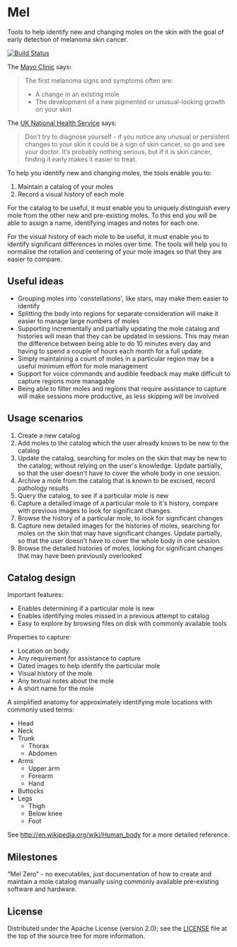 Mel
===

Tools to help identify new and changing moles on the skin with the goal of early detection of melanoma skin cancer.

[![Build Status](https://travis-ci.org/aevri/mel.svg)](https://travis-ci.org/aevri/mel)

The [Mayo Clinic](1) says:
> The first melanoma signs and symptoms often are:
>
> - A change in an existing mole
> - The development of a new pigmented or unusual-looking growth on your skin

The [UK National Health Service][2] says:
> Don’t try to diagnose yourself - if you notice any unusual or persistent 
changes to your skin it could be a sign of skin cancer, so go and see your 
doctor. It’s probably nothing serious, but if it is skin cancer, finding it early 
makes it easier to treat.

To help you identify new and changing moles, the tools enable you to:

1. Maintain a catalog of your moles
2. Record a visual history of each mole

For the catalog to be useful, it must enable you to uniquely distinguish every mole from the other new and pre-existing moles. To this end you will be able to assign a name, identifying images and notes for each one.

For the visual history of each mole to be useful, it must enable you to identify significant differences in moles over time. The tools will help you to normalise the rotation and centering of your mole images so that they are easier to compare.

[1]: http://www.mayoclinic.org/diseases-conditions/melanoma/basics/symptoms/con-20026009
[2]: http://www.nhs.uk/be-clear-on-cancer/assets/BeClearOnCancer_skincancer_leaflet.pdf

Useful ideas
------------

- Grouping moles into 'constellations', like stars, may make them easier to identify
- Splitting the body into regions for separate consideration will make it easier to manage large numbers of moles
- Supporting incrementally and partially updating the mole catalog and histories will mean that they can be updated in sessions. This may mean the difference between being able to do 10 minutes every day and having to spend a couple of hours each month for a full update.
- Simply maintaining a count of moles in a particular region may be a useful minimum effort for mole management
- Support for voice commands and audible feedback may make difficult to capture regions more managable
- Being able to filter moles and regions that require assistance to capture will make sessions more productive, as less skipping will be involved

Usage scenarios
---------------

1. Create a new catalog
2. Add moles to the catalog which the user already knows to be new to the catalog
3. Update the catalog, searching for moles on the skin that may be new to the catalog; without relying on the user's knowledge. Update partially, so that the user doesn't have to cover the whole body in one session.
4. Archive a mole from the catalog that is known to be excised, record pathology results
5. Query the catalog, to see if a particular mole is new
6. Capture a detailed image of a particular mole to it's history, compare with previous images to look for significant changes.
7. Browse the history of a particular mole, to look for significant changes
8. Capture new detailed images for the histories of moles, searching for moles on the skin that may have significant changes. Update partially, so that the user doesn't have to cover the whole body in one session.
9. Browse the detailed histories of moles, looking for significant changes that may have been previously overlooked

Catalog design
--------------

Important features:

- Enables determining if a particular mole is new
- Enables identifying moles missed in a previous attempt to catalog
- Easy to explore by browsing files on disk with commonly available tools

Properties to capture:

- Location on body
- Any requirement for assistance to capture
- Dated images to help identify the particular mole
- Visual history of the mole
- Any textual notes about the mole
- A short name for the mole

A simplified anatomy for approximately identifying mole locations with commonly used terms:

- Head
- Neck
- Trunk
  - Thorax
  - Abdomen
- Arms
  - Upper arm
  - Forearm
  - Hand
- Buttocks
- Legs
  - Thigh
  - Below knee
  - Foot

See http://en.wikipedia.org/wiki/Human_body for a more detailed reference.

Milestones
----------

"Mel Zero" - no executables, just documentation of how to create and maintain a mole catalog manually using commonly available pre-existing software and hardware.

License
-------

Distributed under the Apache License (version 2.0); see the [LICENSE](LICENSE) file at the top of the source tree for more information.
